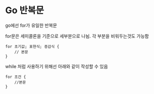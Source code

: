 # Go 반복문
go에선 for가 유일한 반복문

for문은 세미콜론을 기준으로 세부분으로 나뉨.
각 부분을 비워두는것도 가능함
```
for 초기값; 표현식; 증감식 {
    // 본문
} 
```

while 처럼 사용하기 위해선 아래와 같이 작성할 수 있음
```
for 조건 {
    //본문
}
```
